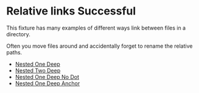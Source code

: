 # Relative links Successful

This fixture has many examples of different ways link between files in a directory.

Often you move files around and accidentally forget to rename the relative paths.

- [Nested One Deep](./nested/one-deep.md)
- [Nested Two Deep](./nested/nested/two-deep.md)
- [Nested One Deep No Dot](/fixtures/valid/relative-links/nested/one-deep.md)
- [Nested One Deep Anchor](./nested/one-deep.md#heading-1)
